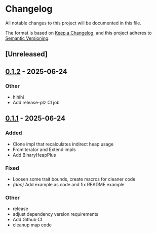 # Changelog

All notable changes to this project will be documented in this file.

The format is based on [Keep a Changelog](https://keepachangelog.com/en/1.0.0/),
and this project adheres to [Semantic Versioning](https://semver.org/spec/v2.0.0.html).

## [Unreleased]

## [0.1.2](https://github.com/jeeeesper/memtally/compare/v0.1.1...v0.1.2) - 2025-06-24

### Other

- hihihi
- Add release-plz CI job

## [0.1.1](https://github.com/jeeeesper/memtally/compare/v0.1.0...v0.1.1) - 2025-06-24

### Added

- Clone impl that recalculates indirect heap usage
- FromIterator and Extend impls
- Add BinaryHeapPlus

### Fixed

- Loosen some trait bounds, create macros for cleaner code
- *(doc)* Add example as code and fix README example

### Other

- release
- adjust dependency version requirements
- Add Github CI
- cleanup map code
